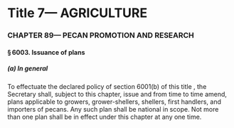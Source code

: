 
# Title 7— AGRICULTURE
### CHAPTER 89— PECAN PROMOTION AND RESEARCH
#### § 6003. Issuance of plans
##### (a) In general

To effectuate the declared policy of section 6001(b) of this title , the Secretary shall, subject to this chapter, issue and from time to time amend, plans applicable to growers, grower-shellers, shellers, first handlers, and importers of pecans. Any such plan shall be national in scope. Not more than one plan shall be in effect under this chapter at any one time.
